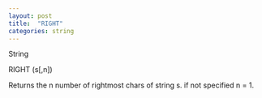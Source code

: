 ```yaml
---
layout: post
title:  "RIGHT"
categories: string
---
```

String

RIGHT (s[,n])

Returns the n number of rightmost chars of string s. if not specified n = 1.

